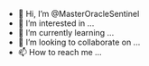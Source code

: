 - 👋 Hi, I’m @MasterOracleSentinel
- 👀 I’m interested in ...
- 🌱 I’m currently learning ...
- 💞️ I’m looking to collaborate on ...
- 📫 How to reach me ...

<!---
MasterOracleSentinel/MasterOracleSentinel is a ✨ special ✨ repository because its `README.md` (this file) appears on your GitHub profile.
You can click the Preview link to take a look at your changes.
--->
